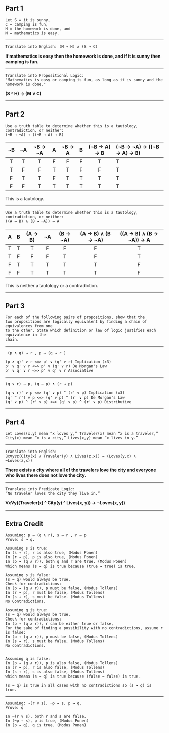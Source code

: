 


## Part 1

```
Let S = it is sunny, 
C = camping is fun, 
H = the homework is done, and 
M = mathematics is easy.
```
-- --
```
Translate into English: (M → H) ∧ (S → C)
```
**If mathematics is easy then the homework is done, and if it is sunny then camping is fun.**
-- --
```
Translate into Propositional Logic:   
"Mathematics is easy or camping is fun, as long as it is sunny and the homework is done."
```
**(S ^ H) → (M ∨ C)**
-- --

## Part 2
```
Use a truth table to determine whether this is a tautology, contradiction, or neither:  
(¬B → ¬A) → ((¬B → A) → B)
```
| ¬B | ¬A | ¬B → ¬A | A | ¬B → A | B | (¬B → A) → B | (¬B → ¬A) → ((¬B → A) → B) |
|:--:|:--:|:-------:|:-:|:------:|:-:|:------------:|:---------------------------|
| T  | T  | T       | F | F      | F | T            | T                          |
| T  | F  | F       | T | T      | F | F            | T                          |
| F  | T  | T       | F | T      | T | T            | T                          |
| F  | F  | T       | T | T      | T | T            | T                          |

This is a tautology.
-- --
```
Use a truth table to determine whether this is a tautology, contradiction, or neither:  
((A → B) ∧ (B → ¬A)) → A
```
| A | B | (A → B) | ¬A | (B → ¬A) | (A → B) ∧ (B → ¬A) | ((A → B) ∧ (B → ¬A)) → A |
|:-:|:-:|:-------:|:--:|:--------:|:------------------:|:------------------------:|
| T | T | T       | F  | F        | F                  |  T                       |
| T | F | F       | F  | T        | F                  |  T                       |
| F | T | T       | T  | T        | T                  |  F                       |
| F | F | T       | T  | T        | T                  |  F                       |

This is neither a tautology or a contradiction.
-- --
## Part 3
```
For each of the following pairs of propositions, show that the
two propositions are logically equivalent by finding a chain of equivalences from one
to the other. State which definition or law of logic justifies each equivalence in the
chain.
```
-- --
```
 (p ∧ q) → r , p → (q → r )
 ```

```
(p ∧ q)' ∨ r <=> p' ∨ (q' ∨ r) Implication (x3)  
p' ∨ q' ∨ r <=> p' ∨ (q' ∨ r) De Morgan's Law
p' ∨ q' ∨ r <=> p' ∨ q' ∨ r Associative 
```
 -- --
 ```
 (q ∨ r) → p, (q → p) ∧ (r → p)
 ```
 ```
 (q ∨ r)' ∨ p <=> (q' ∨ p) ^ (r' ∨ p) Implication (x3)
 (q' ^ r') ∨ p <=> (q' ∨ p) ^ (r' ∨ p) De Morgan's Law
 (q' ∨ p) ^ (r' ∨ p) <=> (q' ∨ p) ^ (r' ∨ p) Distributive
 ```
 -- --
## Part 4
 ```
Let Loves(x,y) mean “x loves y,” Traveler(x) mean “x is a traveler,”
City(x) mean “x is a city,” Lives(x,y) mean “x lives in y.”
```
-- --
```
Translate into English: 
∃x∀y∀z(City(x) ∧ Traveler(y) ∧ Lives(z,x)) → (Loves(y,x) ∧ ¬Loves(z,x))
```
**There exists a city where all of the travelers love the city and everyone who lives there does not love the city.**
-- --
```
Translate into Predicate Logic: 
“No traveler loves the city they live in.”
```
**∀x∀y((Traveler(x) ^ City(y) ^ Lives(x, y)) → ¬Loves(x, y))**
-- --
## Extra Credit
```
Assuming: p → (q ∧ r), s → r , r → p
Prove: s → q.
```
```
Assuming s is true:
In (s → r), r is also true, (Modus Ponen)
In (r → p), p is also true, (Modus Ponen)
In (p → (q ∧ r)), both q and r are true, (Modus Ponen)
Which means (s → q) is true because (true → true) is true.

Assuming s is false:
(s → q) would always be true.
Check for contradictions:
In (p → (q ∧ r)), p must be false, (Modus Tollens)
In (r → p), r must be false, (Modus Tollens)
In (s → r), s must be false. (Modus Tollens)
No Contradictions.

Assuming q is true:
(s → q) would always be true.
Check for contradictions:
In (p → (q ∧ r)), r can be either true or false,
For the sake of finding a possibility with no contradictions, assume r is false:
In (p → (q ∧ r)), p must be false, (Modus Tollens)
In (s → r), s must be false, (Modus Tollens)
No contradictions.


Assuming q is false:
In (p → (q ∧ r)), p is also false, (Modus Tollens)
In (r → p), r is also false, (Modus Tollens)
In (s → r), s is also false, (Modus Tollens)
which means (s → q) is true because (false → false) is true.
```
```
(s → q) is true in all cases with no contradictions so (s → q) is true.
```
-- --
```
Assuming: ¬(r ∨ s), ¬p → s, p → q. 
Prove: q
```
```
In ¬(r ∨ s), both r and s are false. 
In (¬p → s), p is true, (Modus Ponen)
In (p → q), q is true. (Modus Ponen)
```

